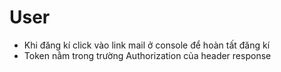 # User
* Khi đăng kí click vào link mail ở console để  hoàn tất đăng kí
* Token nằm trong trường Authorization của header response